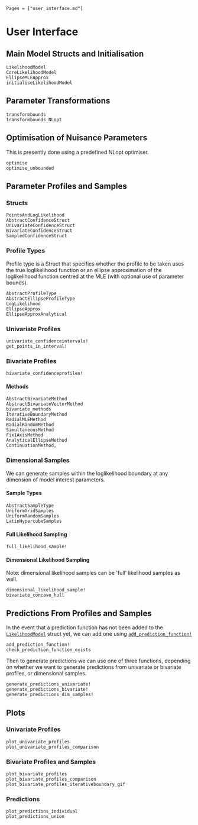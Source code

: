 ```@index
Pages = ["user_interface.md"]
```

# User Interface


## Main Model Structs and Initialisation

```@docs
LikelihoodModel
CoreLikelihoodModel
EllipseMLEApprox
initialiseLikelihoodModel
```

## Parameter Transformations

```@docs
transformbounds
transformbounds_NLopt
```

## Optimisation of Nuisance Parameters

This is presently done using a predefined NLopt optimiser. 
```@docs
optimise
optimise_unbounded
```

## Parameter Profiles and Samples

### Structs

```@docs
PointsAndLogLikelihood
AbstractConfidenceStruct
UnivariateConfidenceStruct
BivariateConfidenceStruct
SampledConfidenceStruct
```

### Profile Types

Profile type is a Struct that specifies whether the profile to be taken uses the true loglikelihood function or an ellipse approximation of the loglikelihood function centred at the MLE (with optional use of parameter bounds).

```@docs
AbstractProfileType
AbstractEllipseProfileType
LogLikelihood
EllipseApprox
EllipseApproxAnalytical
```

### Univariate Profiles

```@docs
univariate_confidenceintervals!
get_points_in_interval!
```

### Bivariate Profiles

```
bivariate_confidenceprofiles!
```

#### Methods

```@docs
AbstractBivariateMethod
AbstractBivariateVectorMethod
bivariate_methods
IterativeBoundaryMethod
RadialMLEMethod
RadialRandomMethod
SimultaneousMethod
Fix1AxisMethod
AnalyticalEllipseMethod
ContinuationMethod, 
```

### Dimensional Samples

We can generate samples within the loglikelihood boundary at any dimension of model interest parameters.

#### Sample Types

```@docs
AbstractSampleType
UniformGridSamples
UniformRandomSamples
LatinHypercubeSamples
```

#### Full Likelihood Sampling


```@docs
full_likelihood_sample!
```

#### Dimensional Likelihood Sampling

Note: dimensional likelihood samples can be 'full' likelihood samples as well.

```@docs
dimensional_likelihood_sample!
bivariate_concave_hull
```

## Predictions From Profiles and Samples

In the event that a prediction function has not been added to the [`LikelihoodModel`](@ref) struct yet, we can add one using [`add_prediction_function!`](@ref)
```@docs
add_prediction_function!
check_prediction_function_exists
```

Then to generate predictions we can use one of three functions, depending on whether we want to generate predictions from univariate or bivariate profiles, or dimensional samples.

```@docs
generate_predictions_univariate!
generate_predictions_bivariate! 
generate_predictions_dim_samples!
```

## Plots

### Univariate Profiles

```@docs
plot_univariate_profiles
plot_univariate_profiles_comparison
```

### Bivariate Profiles and Samples

```@docs
plot_bivariate_profiles
plot_bivariate_profiles_comparison
plot_bivariate_profiles_iterativeboundary_gif
```

### Predictions

```@docs
plot_predictions_individual
plot_predictions_union
```